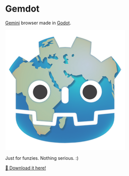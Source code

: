 # Gemdot

[Gemini](https://geminiprotocol.net/) browser made in [Godot](https://godotengine.org/).

![logo?](./gowser.png)

Just for funzies. Nothing serious. :)

[💾 Download it here!](https://github.com/poeticAndroid/gemdot/releases/latest)

